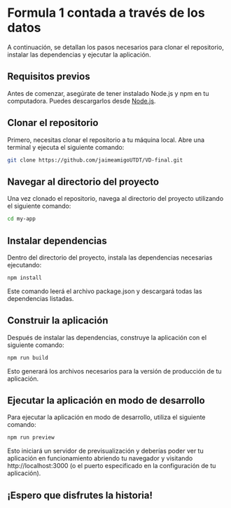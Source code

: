 # Formula 1 contada a través de los datos

A continuación, se detallan los pasos necesarios para clonar el repositorio, instalar las dependencias y ejecutar la aplicación.

## Requisitos previos

Antes de comenzar, asegúrate de tener instalado Node.js y npm en tu computadora. Puedes descargarlos desde [Node.js](https://nodejs.org/).

## Clonar el repositorio

Primero, necesitas clonar el repositorio a tu máquina local. Abre una terminal y ejecuta el siguiente comando:

```bash
git clone https://github.com/jaimeamigoUTDT/VD-final.git
```
## Navegar al directorio del proyecto

Una vez clonado el repositorio, navega al directorio del proyecto utilizando el siguiente comando:

```bash
cd my-app
```

## Instalar dependencias

Dentro del directorio del proyecto, instala las dependencias necesarias ejecutando:

```bash
npm install
```

Este comando leerá el archivo package.json y descargará todas las dependencias listadas.

## Construir la aplicación

Después de instalar las dependencias, construye la aplicación con el siguiente comando:

```bash
npm run build
```

Esto generará los archivos necesarios para la versión de producción de tu aplicación.

## Ejecutar la aplicación en modo de desarrollo

Para ejecutar la aplicación en modo de desarrollo, utiliza el siguiente comando:

```bash
npm run preview
```
Esto iniciará un servidor de previsualización y deberías poder ver tu aplicación en funcionamiento abriendo tu navegador y visitando http://localhost:3000 (o el puerto especificado en la configuración de tu aplicación).

## ¡Espero que disfrutes la historia!
